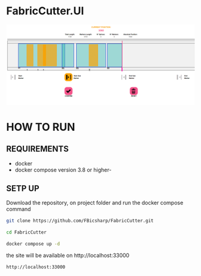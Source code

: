 ﻿<!--[![Test Build](https://github.com/FBicsharp/BracketsGym/actions/workflows/main.yml/badge.svg?branch=master)](https://github.com/FBicsharp/BracketsGym/actions/workflows/main.yml) -->
# FabricCutter.UI 
![image](./AppImage.png)

# HOW TO RUN 

## REQUIREMENTS 
- docker
- docker compose version 3.8 or higher- 

## SETP UP
Download the repository, on project folder and run the docker compose command
```sh
git clone https://github.com/FBicsharp/FabricCutter.git
```
```sh
cd FabricCutter
```
```sh
docker compose up -d
```

the site will be available on http://localhost:33000 
```sh
http://localhost:33000
```




